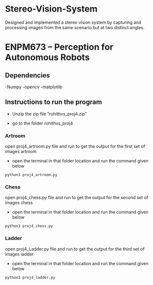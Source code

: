 # Stereo-Vision-System
Designed and implemented a stereo vision system by capturing and processing images from the same scenario but at two distinct angles.
# ENPM673 – Perception for Autonomous Robots
## Dependencies
-Numpy
-opencv
-matplotlib

## Instructions to run the program
- Unzip the zip file "rohithvs_proj4.zip"

- go to the folder rohithvs_proj4
### Artroom
open proj4_artroom.py file and run to get the output for the first set of images artroom
- open the terminal in that folder location and run the command given below
```
python3 proj4_artroom.py
```
### Chess
open proj4_chess.py file and run to get the output for the second set of images chess
- open the terminal in that folder location and run the command given below
```
python3 proj4_chess.py
```
### Ladder
open proj4_Ladder.py file and run to get the output for the third set of images ladder
- open the terminal in that folder location and run the command given below
```
python3 proj4_ladder.py
```

